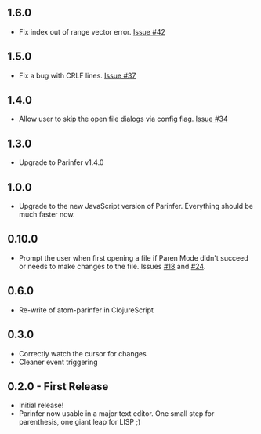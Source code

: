 ## 1.6.0
* Fix index out of range vector error. [Issue #42]

## 1.5.0
* Fix a bug with CRLF lines. [Issue #37]

## 1.4.0
* Allow user to skip the open file dialogs via config flag. [Issue #34]

## 1.3.0
* Upgrade to Parinfer v1.4.0

## 1.0.0
* Upgrade to the new JavaScript version of Parinfer. Everything should be much faster now.

## 0.10.0
* Prompt the user when first opening a file if Paren Mode didn't succeed or
  needs to make changes to the file. Issues [#18] and [#24].

## 0.6.0
* Re-write of atom-parinfer in ClojureScript

## 0.3.0
* Correctly watch the cursor for changes
* Cleaner event triggering

## 0.2.0 - First Release
* Initial release!
* Parinfer now usable in a major text editor. One small step for parenthesis,
  one giant leap for LISP ;)

[#18]:https://github.com/oakmac/atom-parinfer/issues/18
[#24]:https://github.com/oakmac/atom-parinfer/issues/24
[Issue #34]:https://github.com/oakmac/atom-parinfer/issues/34
[Issue #37]:https://github.com/oakmac/atom-parinfer/issues/37
[Issue #42]:https://github.com/oakmac/atom-parinfer/issues/42
